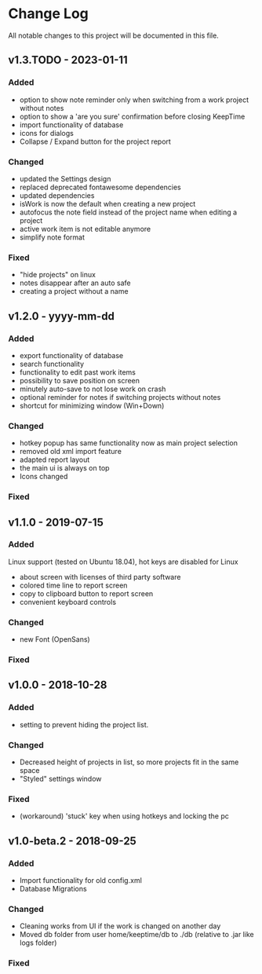 # Change Log

All notable changes to this project will be documented in this file.

## v1.3.TODO - 2023-01-11

### Added 
- option to show note reminder only when switching from a work project without notes
- option to show a 'are you sure' confirmation before closing KeepTime
- import functionality of database
- icons for dialogs
- Collapse / Expand button for the project report 

### Changed
- updated the Settings design
- replaced deprecated fontawesome dependencies
- updated dependencies 
- isWork is now the default when creating a new project
- autofocus the note field instead of the project name when editing a project
- active work item is not editable anymore
- simplify note format

### Fixed 
- "hide projects" on linux 
- notes disappear after an auto safe 
- creating a project without a name

## v1.2.0 - yyyy-mm-dd

### Added

- export functionality of database
- search functionality
- functionality to edit past work items
- possibility to save position on screen
- minutely auto-save to not lose work on crash
- optional reminder for notes if switching projects without notes
- shortcut for minimizing window (Win+Down)

### Changed

- hotkey popup has same functionality now as main project selection
- removed old xml import feature
- adapted report layout
- the main ui is always on top
- Icons changed

### Fixed

## v1.1.0 - 2019-07-15

### Added

Linux support (tested on Ubuntu 18.04), hot keys are disabled for Linux

- about screen with licenses of third party software
- colored time line to report screen
- copy to clipboard button to report screen
- convenient keyboard controls

### Changed

- new Font (OpenSans)

### Fixed

## v1.0.0 - 2018-10-28

### Added

- setting to prevent hiding the project list.

### Changed

- Decreased height of projects in list, so more projects fit in the same space
- "Styled" settings window

### Fixed

- (workaround) 'stuck' key when using hotkeys and locking the pc

## v1.0-beta.2 - 2018-09-25

### Added

- Import functionality for old config.xml
- Database Migrations

### Changed

- Cleaning works from UI if the work is changed on another day
- Moved db folder from user home/keeptime/db to ./db (relative to .jar like logs folder)

### Fixed
